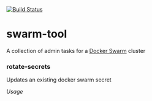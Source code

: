 [![Build Status](https://travis-ci.org/dtmistry/swarm-tool.svg?branch=master)](https://travis-ci.org/travis-ci/travis-web)
# swarm-tool

A collection of admin tasks for a [Docker Swarm](https://docs.docker.com/engine/swarm/) cluster

### rotate-secrets

Updates an existing docker swarm secret

*Usage*

